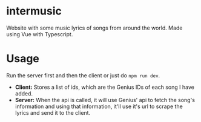 # intermusic
Website with some music lyrics of songs from around the world. Made using Vue with Typescript.

# Usage

Run the server first and then the client or just do `npm run dev`.
  - **Client:** Stores a list of ids, which are the Genius IDs of each song I have added.
  - **Server:** When the api is called, it will use Genius' api to fetch the song's information and using that information, it'll use it's url to scrape the lyrics and send it to the client.
